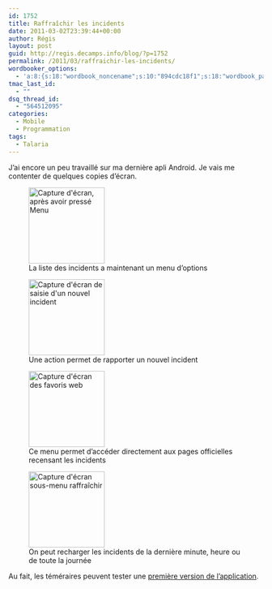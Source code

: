 ```yaml
---
id: 1752
title: Raffraîchir les incidents
date: 2011-03-02T23:39:44+00:00
author: Régis
layout: post
guid: http://regis.decamps.info/blog/?p=1752
permalink: /2011/03/raffraichir-les-incidents/
wordbooker_options:
  - 'a:8:{s:18:"wordbook_noncename";s:10:"894cdc18f1";s:18:"wordbook_page_post";s:4:"-100";s:18:"wordbook_orandpage";s:1:"2";s:23:"wordbook_default_author";s:1:"1";s:23:"wordbook_extract_length";s:3:"256";s:19:"wordbook_actionlink";s:3:"300";s:18:"wordbook_attribute";s:0:"";s:29:"wordbooker_status_update_text";s:33:"New blog post :  %title% - %link%";}'
tmac_last_id:
  - ""
dsq_thread_id:
  - "564512095"
categories:
  - Mobile
  - Programmation
tags:
  - Talaria
---
```

J&rsquo;ai encore un peu travaillé sur ma dernière apli Android. Je vais me contenter de quelques copies d&rsquo;écran.

<div id='gallery-1' class='gallery galleryid-1752 gallery-columns-3 gallery-size-thumbnail'>
  <figure class='gallery-item'> 
  
  <div class='gallery-icon portrait'>
    <a href='http://regis.decamps.info/blog/2011/03/raffraichir-les-incidents/device1-3/'><img width="150" height="150" src="http://regis.decamps.info/blog/wp-content/uploads/2011/03/device1-150x150.png" class="attachment-thumbnail size-thumbnail" alt="Capture d&#039;écran, après avoir pressé Menu" aria-describedby="gallery-1-1753" /></a>
  </div><figcaption class='wp-caption-text gallery-caption' id='gallery-1-1753'> La liste des incidents a maintenant un menu d&rsquo;options </figcaption></figure><figure class='gallery-item'> 
  
  <div class='gallery-icon portrait'>
    <a href='http://regis.decamps.info/blog/2011/03/raffraichir-les-incidents/device3-2/'><img width="150" height="150" src="http://regis.decamps.info/blog/wp-content/uploads/2011/03/device3-150x150.png" class="attachment-thumbnail size-thumbnail" alt="Capture d&#039;écran de saisie d&#039;un nouvel incident" aria-describedby="gallery-1-1756" /></a>
  </div><figcaption class='wp-caption-text gallery-caption' id='gallery-1-1756'> Une action permet de rapporter un nouvel incident </figcaption></figure><figure class='gallery-item'> 
  
  <div class='gallery-icon portrait'>
    <a href='http://regis.decamps.info/blog/2011/03/raffraichir-les-incidents/device5/'><img width="150" height="150" src="http://regis.decamps.info/blog/wp-content/uploads/2011/03/device5-150x150.png" class="attachment-thumbnail size-thumbnail" alt="Capture d&#039;écran des favoris web" aria-describedby="gallery-1-1757" /></a>
  </div><figcaption class='wp-caption-text gallery-caption' id='gallery-1-1757'> Ce menu permet d&rsquo;accéder directement aux pages officielles recensant les incidents </figcaption></figure><figure class='gallery-item'> 
  
  <div class='gallery-icon portrait'>
    <a href='http://regis.decamps.info/blog/2011/03/raffraichir-les-incidents/device2-3/'><img width="150" height="150" src="http://regis.decamps.info/blog/wp-content/uploads/2011/03/device2-150x150.png" class="attachment-thumbnail size-thumbnail" alt="Capture d&#039;écran sous-menu raffraîchir" aria-describedby="gallery-1-1758" /></a>
  </div><figcaption class='wp-caption-text gallery-caption' id='gallery-1-1758'> On peut recharger les incidents de la dernière minute, heure ou de toute la journée </figcaption></figure>
</div>

Au fait, les téméraires peuvent tester une [première version de l&rsquo;application](http://regis.decamps.info/blog/projects/incidents-transports/).